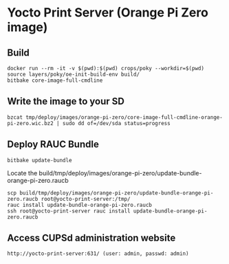 # Yocto Print Server (Orange Pi Zero image)

## Build

```cnonsole
docker run --rm -it -v $(pwd):$(pwd) crops/poky --workdir=$(pwd)
source layers/poky/oe-init-build-env build/
bitbake core-image-full-cmdline
```

## Write the image to your SD

```
bzcat tmp/deploy/images/orange-pi-zero/core-image-full-cmdline-orange-pi-zero.wic.bz2 | sudo dd of=/dev/sda status=progress
```

## Deploy RAUC Bundle

```console
bitbake update-bundle
```

Locate the build/tmp/deploy/images/orange-pi-zero/update-bundle-orange-pi-zero.raucb

```console
scp build/tmp/deploy/images/orange-pi-zero/update-bundle-orange-pi-zero.raucb root@yocto-print-server:/tmp/
rauc install update-bundle-orange-pi-zero.raucb
ssh root@yocto-print-server rauc install update-bundle-orange-pi-zero.raucb
```

## Access CUPSd administration website

```
http://yocto-print-server:631/ (user: admin, passwd: admin)
```
